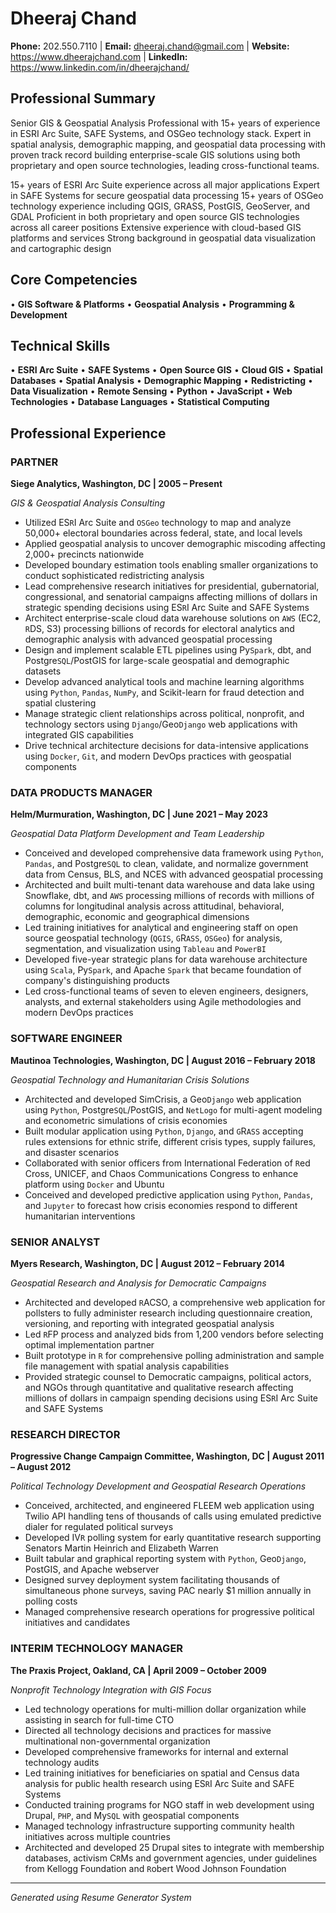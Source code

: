# Dheeraj Chand

**Phone:** 202.550.7110 | **Email:** dheeraj.chand@gmail.com | **Website:** https://www.dheerajchand.com | **LinkedIn:** https://www.linkedin.com/in/dheerajchand/

## Professional Summary

Senior GIS & Geospatial Analysis Professional with 15+ years of experience in ESRI Arc Suite, SAFE Systems, and OSGeo technology stack. Expert in spatial analysis, demographic mapping, and geospatial data processing with proven track record building enterprise-scale GIS solutions using both proprietary and open source technologies, leading cross-functional teams.

15+ years of ESRI Arc Suite experience across all major applications
Expert in SAFE Systems for secure geospatial data processing
15+ years of OSGeo technology experience including QGIS, GRASS, PostGIS, GeoServer, and GDAL
Proficient in both proprietary and open source GIS technologies across all career positions
Extensive experience with cloud-based GIS platforms and services
Strong background in geospatial data visualization and cartographic design

## Core Competencies

• **GIS Software & Platforms**
• **Geospatial Analysis**
• **Programming & Development**

## Technical Skills

• **ESRI Arc Suite**
• **SAFE Systems**
• **Open Source GIS**
• **Cloud GIS**
• **Spatial Databases**
• **Spatial Analysis**
• **Demographic Mapping**
• **Redistricting**
• **Data Visualization**
• **Remote Sensing**
• **Python**
• **JavaScript**
• **Web Technologies**
• **Database Languages**
• **Statistical Computing**

## Professional Experience

### PARTNER
**Siege Analytics, Washington, DC | 2005 – Present**

*GIS & Geospatial Analysis Consulting*

- Utilized ES`R`I Arc Suite and `OSGeo` technology to map and analyze 50,000+ electoral boundaries across federal, state, and local levels
- Applied geospatial analysis to uncover demographic miscoding affecting 2,000+ precincts nationwide
- Developed boundary estimation tools enabling smaller organizations to conduct sophisticated redistricting analysis
- Lead comprehensive research initiatives for presidential, gubernatorial, congressional, and senatorial campaigns affecting millions of dollars in strategic spending decisions using ES`R`I Arc Suite and SAFE Systems
- Architect enterprise-scale cloud data warehouse solutions on `AWS` (EC2, `R`DS, S3) processing billions of records for electoral analytics and demographic analysis with advanced geospatial processing
- Design and implement scalable ETL pipelines using Py`Spark`, dbt, and Postgre`SQL`/PostGIS for large-scale geospatial and demographic datasets
- Develop advanced analytical tools and machine learning algorithms using `Python`, `Pandas`, `NumPy`, and Scikit-learn for fraud detection and spatial clustering
- Manage strategic client relationships across political, nonprofit, and technology sectors using `Django`/Geo`Django` web applications with integrated GIS capabilities
- Drive technical architecture decisions for data-intensive applications using `Docker`, `Git`, and modern DevOps practices with geospatial components

### DATA PRODUCTS MANAGER
**Helm/Murmuration, Washington, DC | June 2021 – May 2023**

*Geospatial Data Platform Development and Team Leadership*

- Conceived and developed comprehensive data framework using `Python`, `Pandas`, and Postgre`SQL` to clean, validate, and normalize government data from Census, BLS, and NCES with advanced geospatial processing
- Architected and built multi-tenant data warehouse and data lake using Snowflake, dbt, and `AWS` processing millions of records with millions of columns for longitudinal analysis across attitudinal, behavioral, demographic, economic and geographical dimensions
- Led training initiatives for analytical and engineering staff on open source geospatial technology (`QGIS`, `G`R`ASS`, `OSGeo`) for analysis, segmentation, and visualization using `Tableau` and `PowerBI`
- Developed five-year strategic plans for data warehouse architecture using `Scala`, Py`Spark`, and Apache `Spark` that became foundation of company's distinguishing products
- Led cross-functional teams of seven to eleven engineers, designers, analysts, and external stakeholders using Agile methodologies and modern DevOps practices

### SOFTWARE ENGINEER
**Mautinoa Technologies, Washington, DC | August 2016 – February 2018**

*Geospatial Technology and Humanitarian Crisis Solutions*

- Architected and developed SimCrisis, a Geo`Django` web application using `Python`, Postgre`SQL`/PostGIS, and `NetLogo` for multi-agent modeling and econometric simulations of crisis economies
- Built modular application using `Python`, `Django`, and `G`R`ASS` accepting rules extensions for ethnic strife, different crisis types, supply failures, and disaster scenarios
- Collaborated with senior officers from International Federation of `R`ed Cross, UNICEF, and Chaos Communications Congress to enhance platform using `Docker` and Ubuntu
- Conceived and developed predictive application using `Python`, `Pandas`, and `Jupyter` to forecast how crisis economies respond to different humanitarian interventions

### SENIOR ANALYST
**Myers Research, Washington, DC | August 2012 – February 2014**

*Geospatial Research and Analysis for Democratic Campaigns*

- Architected and developed `R`ACSO, a comprehensive web application for pollsters to fully administer research including questionnaire creation, versioning, and reporting with integrated geospatial analysis
- Led `R`FP process and analyzed bids from 1,200 vendors before selecting optimal implementation partner
- Built prototype in `R` for comprehensive polling administration and sample file management with spatial analysis capabilities
- Provided strategic counsel to Democratic campaigns, political actors, and NGOs through quantitative and qualitative research affecting millions of dollars in campaign spending decisions using ES`R`I Arc Suite and SAFE Systems

### RESEARCH DIRECTOR
**Progressive Change Campaign Committee, Washington, DC | August 2011 – August 2012**

*Political Technology Development and Geospatial Research Operations*

- Conceived, architected, and engineered FLEEM web application using Twilio API handling tens of thousands of calls using emulated predictive dialer for regulated political surveys
- Developed IV`R` polling system for early quantitative research supporting Senators Martin Heinrich and Elizabeth Warren
- Built tabular and graphical reporting system with `Python`, Geo`Django`, PostGIS, and Apache webserver
- Designed survey deployment system facilitating thousands of simultaneous phone surveys, saving PAC nearly $1 million annually in polling costs
- Managed comprehensive research operations for progressive political initiatives and candidates

### INTERIM TECHNOLOGY MANAGER
**The Praxis Project, Oakland, CA | April 2009 – October 2009**

*Nonprofit Technology Integration with GIS Focus*

- Led technology operations for multi-million dollar organization while assisting in search for full-time CTO
- Directed all technology decisions and practices for massive multinational non-governmental organization
- Developed comprehensive frameworks for internal and external technology audits
- Led training initiatives for beneficiaries on spatial and Census data analysis for public health research using ES`R`I Arc Suite and SAFE Systems
- Conducted training programs for NGO staff in web development using Drupal, `PHP`, and My`SQL` with geospatial components
- Managed technology infrastructure supporting community health initiatives across multiple countries
- Architected and developed 25 Drupal sites to integrate with membership databases, activism C`R`Ms and government agencies, under guidelines from Kellogg Foundation and `R`obert Wood Johnson Foundation

---

*Generated using Resume Generator System*